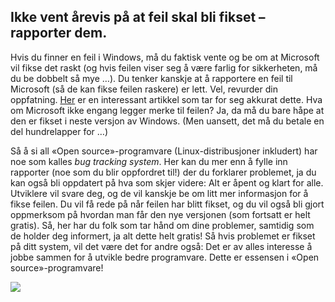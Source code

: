 



<h2>Ikke vent årevis på at feil skal bli fikset – rapporter dem.</h2>

Hvis du finner en feil i Windows, må du faktisk vente og be om at Microsoft vil fikse det raskt (og hvis feilen viser seg å være farlig for sikkerheten, må du be dobbelt så mye …). Du tenker kanskje at å rapportere en feil til Microsoft (så de kan fikse feilen raskere) er lett. Vel, revurder din oppfatning. <a href="http://www.oreillynet.com/mac/blog/2002/06/mission_impossible_submitting.html">Her</a> er en interessant artikkel som tar for seg akkurat dette. Hva om Microsoft ikke engang legger merke til feilen? Ja, da må du bare håpe at den er fikset i neste versjon av Windows. (Men uansett, det må du betale en del hundrelapper for …)

Så å si all «Open source»-programvare (Linux-distribusjoner inkludert) har noe som kalles <i>bug tracking system</i>. Her kan du mer enn å fylle inn rapporter (noe som du blir oppfordret til!) der du forklarer problemet, ja du kan også bli oppdatert på hva som skjer videre: Alt er åpent og klart for alle. Utviklere vil svare deg, og de vil kanskje be om litt mer informasjon for å fikse feilen. Du vil få rede på når feilen har blitt fikset, og du vil også bli gjort oppmerksom på hvordan man får den nye versjonen (som fortsatt er helt gratis). Så, her har du folk som tar hånd om dine problemer, samtidig som de holder deg informert, ja alt dette helt gratis! Så hvis problemet er fikset på ditt system, vil det være det for andre også: Det er av alles interesse å jobbe sammen for å utvikle bedre programvare. Dette er essensen i «Open source»-programvare!

<img src="Images/report_bugs_thumb.png" />




